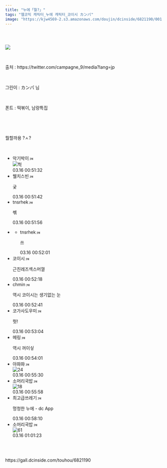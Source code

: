 ```yaml
---
title: "누에「뭘?」"
tags: "웹코믹 캐릭터_누에 캐릭터_코이시 カンパ"
image: "https://kjw4569-2.s3.amazonaws.com/doujin/dcinside/6821190/001.jpg"
---
```

<div class="article">
<div style="overflow:hidden;">
<p><br/></p><p style="text-align: left;"><img src="{{ site.imgserver9 }}/dcinside/6821190/001.jpg"/></p><p></p><p><br/></p><p>출처 : https://twitter.com/campagne_9/media?lang=jp</p><p><br/></p><p>그린이 : カンパ 님<br/></p><p><br/></p><p>폰트 : 떡볶이, 남량특집</p><p><br/></p><p><br/></p><p>뭘할까용 ?ㅅ?</p></div></div><br/>
<div class="comment"><ul class="cmt_list"><li class="ub-content" id="comment_li_16910634"><div class="cmt_info clear" data-article-no="6821190" data-no="16910634" data-rcnt="0"><div class="cmt_nickbox"><span class="gall_writer ub-writer" data-ip="" data-nick="악기박이" data-uid="laurashigihara1945"><span class="nickname in" title="악기박이">악기박이</span><a class="writer_nikcon"><img alt="갤로그로 이동합니다." border="0" height="11" onclick="window.open('//gallog.dcinside.com/laurashigihara1945');" src="https://nstatic.dcinside.com/dc/w/images/fix_nik.gif" style="margin-left:2px;cursor:pointer;" title="laurashigihara19** : 갤로그로 이동합니다." width="12"/></a></span></div><div class="clear cmt_txtbox btn_reply_write_all"><div class="comment_dccon clear"><div class="coment_dccon_img"><img alt="헉" class="written_dccon" conalt="헉" src="https://dcimg5.dcinside.com/dccon.php?no=62b5df2be09d3ca567b1c5bc12d46b394aa3b1058c6e4d0ca41648b65aed236eeb4466499ceefcb63b9abe27bbb60b35d8870324e17afdb6e58ecd1dcf9c93e739bfba" title="헉"/></div><div class="coment_dccon_info clear dccon_over_box" onmouseout="dccon_btn_over(this);" onmouseover="dccon_btn_over(this);" style="display:none;"><span class="over_alt"></span><button class="btn_dccon_infoview div_package" data-type="comment" onclick="dccon_btn_click();" reqpath="/dccon" type="button">디시콘 보기</button></div></div></div><div class="fr clear"><span class="date_time">03.16 00:51:32</span></div></div></li><li class="ub-content" id="comment_li_16910637"><div class="cmt_info clear" data-article-no="6821190" data-no="16910637" data-rcnt="0"><div class="cmt_nickbox"><span class="gall_writer ub-writer" data-ip="" data-nick="웰치스빈" data-uid="wellbinna"><span class="nickname in" title="웰치스빈">웰치스빈</span><a class="writer_nikcon"><img alt="갤로그로 이동합니다." border="0" height="11" onclick="window.open('//gallog.dcinside.com/wellbinna');" src="https://nstatic.dcinside.com/dc/w/images/fix_nik.gif" style="margin-left:2px;cursor:pointer;" title="wellbin** : 갤로그로 이동합니다." width="12"/></a></span></div><div class="clear cmt_txtbox btn_reply_write_all"><p class="usertxt ub-word">궂</p></div><div class="fr clear"><span class="date_time">03.16 00:51:42</span></div></div></li><li class="ub-content" id="comment_li_16910638"><div class="cmt_info clear" data-article-no="6821190" data-no="16910638" data-rcnt="1"><div class="cmt_nickbox"><span class="gall_writer ub-writer" data-ip="" data-nick="tnsrhek" data-uid="tnsrhek"><span class="nickname in" title="tnsrhek">tnsrhek</span><a class="writer_nikcon"><img alt="갤로그로 이동합니다." border="0" height="11" onclick="window.open('//gallog.dcinside.com/tnsrhek');" src="https://nstatic.dcinside.com/dc/w/images/fix_nik.gif" style="margin-left:2px;cursor:pointer;" title="tnsrh** : 갤로그로 이동합니다." width="12"/></a></span></div><div class="clear cmt_txtbox btn_reply_write_all"><p class="usertxt ub-word">쎆</p></div><div class="fr clear"><span class="date_time">03.16 00:51:56</span></div></div></li><li><div class="reply show"><div class="reply_box"><ul class="reply_list" id="reply_list_16910638"><li class="ub-content" id="reply_li_16910640"><div class="reply_info clear" data-no="16910640"><div class="cmt_nickbox"><span class="gall_writer ub-writer" data-ip="" data-nick="tnsrhek" data-uid="tnsrhek"><span class="nickname in" title="tnsrhek">tnsrhek</span><a class="writer_nikcon"><img alt="갤로그로 이동합니다." border="0" height="11" onclick="window.open('//gallog.dcinside.com/tnsrhek');" src="https://nstatic.dcinside.com/dc/w/images/fix_nik.gif" style="margin-left:2px;cursor:pointer;" title="tnsrh** : 갤로그로 이동합니다." width="12"/></a></span></div><div class="clear cmt_txtbox"><p class="usertxt ub-word">쓰</p></div><div class="fr clear"><span class="date_time">03.16 00:52:01</span></div></div></li></ul></div></div></li><li class="ub-content" id="comment_li_16910645"><div class="cmt_info clear" data-article-no="6821190" data-no="16910645" data-rcnt="0"><div class="cmt_nickbox"><span class="gall_writer ub-writer" data-ip="" data-nick="코이시" data-uid="jidaego"><span class="nickname in" title="코이시">코이시</span><a class="writer_nikcon"><img alt="갤로그로 이동합니다." border="0" height="11" onclick="window.open('//gallog.dcinside.com/jidaego');" src="https://nstatic.dcinside.com/dc/w/images/fix_nik.gif" style="margin-left:2px;cursor:pointer;" title="jidae** : 갤로그로 이동합니다." width="12"/></a></span></div><div class="clear cmt_txtbox btn_reply_write_all"><p class="usertxt ub-word">근친레즈섹스머껄</p></div><div class="fr clear"><span class="date_time">03.16 00:52:18</span></div></div></li><li class="ub-content" id="comment_li_16910651"><div class="cmt_info clear" data-article-no="6821190" data-no="16910651" data-rcnt="0"><div class="cmt_nickbox"><span class="gall_writer ub-writer" data-ip="" data-nick="chmin" data-uid="ub40min"><span class="nickname in" title="chmin">chmin</span><a class="writer_nikcon"><img alt="갤로그로 이동합니다." border="0" height="11" onclick="window.open('//gallog.dcinside.com/ub40min');" src="https://nstatic.dcinside.com/dc/w/images/nik.gif" style="margin-left:2px;cursor:pointer;" title="ub40m** : 갤로그로 이동합니다." width="12"/></a></span></div><div class="clear cmt_txtbox btn_reply_write_all"><p class="usertxt ub-word">역시 코이시는 생기없는 눈</p></div><div class="fr clear"><span class="date_time">03.16 00:52:41</span></div></div></li><li class="ub-content" id="comment_li_16910657"><div class="cmt_info clear" data-article-no="6821190" data-no="16910657" data-rcnt="0"><div class="cmt_nickbox"><span class="gall_writer ub-writer" data-ip="" data-nick="코가사도우미" data-uid="umbre114"><span class="nickname in" title="코가사도우미">코가사도우미</span><a class="writer_nikcon"><img alt="갤로그로 이동합니다." border="0" height="11" onclick="window.open('//gallog.dcinside.com/umbre114');" src="https://nstatic.dcinside.com/dc/w/images/fix_nik.gif" style="margin-left:2px;cursor:pointer;" title="umbre1** : 갤로그로 이동합니다." width="12"/></a></span></div><div class="clear cmt_txtbox btn_reply_write_all"><p class="usertxt ub-word">헛!</p></div><div class="fr clear"><span class="date_time">03.16 00:53:04</span></div></div></li><li class="ub-content" id="comment_li_16910674"><div class="cmt_info clear" data-article-no="6821190" data-no="16910674" data-rcnt="0"><div class="cmt_nickbox"><span class="gall_writer ub-writer" data-ip="" data-nick="메링" data-uid="kocom"><span class="nickname in" title="메링">메링</span><a class="writer_nikcon"><img alt="갤로그로 이동합니다." border="0" height="11" onclick="window.open('//gallog.dcinside.com/kocom');" src="https://nstatic.dcinside.com/dc/w/images/nik.gif" style="margin-left:2px;cursor:pointer;" title="koc** : 갤로그로 이동합니다." width="12"/></a></span></div><div class="clear cmt_txtbox btn_reply_write_all"><p class="usertxt ub-word">역시 꺼이싷</p></div><div class="fr clear"><span class="date_time">03.16 00:54:01</span></div></div></li><li class="ub-content" id="comment_li_16910691"><div class="cmt_info clear" data-article-no="6821190" data-no="16910691" data-rcnt="0"><div class="cmt_nickbox"><span class="gall_writer ub-writer" data-ip="" data-nick="야퍄퍄" data-uid="bluecandy12"><span class="nickname in" title="야퍄퍄">야퍄퍄</span><a class="writer_nikcon"><img alt="갤로그로 이동합니다." border="0" height="11" onclick="window.open('//gallog.dcinside.com/bluecandy12');" src="https://nstatic.dcinside.com/dc/w/images/nik.gif" style="margin-left:2px;cursor:pointer;" title="bluecandy** : 갤로그로 이동합니다." width="12"/></a></span></div><div class="clear cmt_txtbox btn_reply_write_all"><div class="comment_dccon clear"><div class="coment_dccon_img"><img alt="24" class="written_dccon" conalt="24" src="https://dcimg5.dcinside.com/dccon.php?no=62b5df2be09d3ca567b1c5bc12d46b394aa3b1058c6e4d0ca41648b65ee92d6e5c8cfddaf9aeee8cd458032626f0cbe7590b4a72c572865d9833f84b7ccd0c4614776b5bc1350b5f" title="24"/></div><div class="coment_dccon_info clear dccon_over_box" onmouseout="dccon_btn_over(this);" onmouseover="dccon_btn_over(this);" style="display:none;"><span class="over_alt"></span><button class="btn_dccon_infoview div_package" data-type="comment" onclick="dccon_btn_click();" reqpath="/dccon" type="button">디시콘 보기</button></div></div></div><div class="fr clear"><span class="date_time">03.16 00:55:30</span></div></div></li><li class="ub-content" id="comment_li_16910699"><div class="cmt_info clear" data-article-no="6821190" data-no="16910699" data-rcnt="0"><div class="cmt_nickbox"><span class="gall_writer ub-writer" data-ip="" data-nick="소머리국밥" data-uid="ghj0313"><span class="nickname in" title="소머리국밥">소머리국밥</span><a class="writer_nikcon"><img alt="갤로그로 이동합니다." border="0" height="11" onclick="window.open('//gallog.dcinside.com/ghj0313');" src="https://nstatic.dcinside.com/dc/w/images/fix_nik.gif" style="margin-left:2px;cursor:pointer;" title="ghj03** : 갤로그로 이동합니다." width="12"/></a></span></div><div class="clear cmt_txtbox btn_reply_write_all"><div class="comment_dccon clear"><div class="coment_dccon_img"><img alt="18" class="written_dccon" conalt="18" src="https://dcimg5.dcinside.com/dccon.php?no=62b5df2be09d3ca567b1c5bc12d46b394aa3b1058c6e4d0ca41648b65aea2d6e7e5fcaea51815fa32427ca6566a60ab74784e4bf38ce20d73741be0db35e0324d6824b0f889141899e9a" title="18"/></div><div class="coment_dccon_info clear dccon_over_box" onmouseout="dccon_btn_over(this);" onmouseover="dccon_btn_over(this);" style="display:none;"><span class="over_alt"></span><button class="btn_dccon_infoview div_package" data-type="comment" onclick="dccon_btn_click();" reqpath="/dccon" type="button">디시콘 보기</button></div></div></div><div class="fr clear"><span class="date_time">03.16 00:55:58</span></div></div></li><li class="ub-content" id="comment_li_16910728"><div class="cmt_info clear" data-article-no="6821190" data-no="16910728" data-rcnt="0"><div class="cmt_nickbox"><span class="gall_writer ub-writer" data-ip="" data-nick="최고급쓰레기" data-uid="mannam0110"><span class="nickname in" title="최고급쓰레기">최고급쓰레기</span><a class="writer_nikcon"><img alt="갤로그로 이동합니다." border="0" height="11" onclick="window.open('//gallog.dcinside.com/mannam0110');" src="https://nstatic.dcinside.com/dc/w/images/fix_nik.gif" style="margin-left:2px;cursor:pointer;" title="mannam01** : 갤로그로 이동합니다." width="12"/></a></span></div><div class="clear cmt_txtbox btn_reply_write_all"><p class="usertxt ub-word">멍청한 누에  - dc App</p></div><div class="fr clear"><span class="date_time">03.16 00:58:10</span></div></div></li><li class="ub-content" id="comment_li_16910757"><div class="cmt_info clear" data-article-no="6821190" data-no="16910757" data-rcnt="0"><div class="cmt_nickbox"><span class="gall_writer ub-writer" data-ip="" data-nick="소머리국밥" data-uid="ghj0313"><span class="nickname in" title="소머리국밥">소머리국밥</span><a class="writer_nikcon"><img alt="갤로그로 이동합니다." border="0" height="11" onclick="window.open('//gallog.dcinside.com/ghj0313');" src="https://nstatic.dcinside.com/dc/w/images/fix_nik.gif" style="margin-left:2px;cursor:pointer;" title="ghj03** : 갤로그로 이동합니다." width="12"/></a></span></div><div class="clear cmt_txtbox btn_reply_write_all"><div class="comment_dccon clear"><div class="coment_dccon_img"><img alt="61" class="written_dccon" conalt="61" src="https://dcimg5.dcinside.com/dccon.php?no=62b5df2be09d3ca567b1c5bc12d46b394aa3b1058c6e4d0ca41648b65aea2d6e7e5fcaea51815fa32427ca6566a60ab74784e4bf38ce20d73741be0db35e0324d6824b0f8f9841899e9a" title="61"/></div><div class="coment_dccon_info clear dccon_over_box" onmouseout="dccon_btn_over(this);" onmouseover="dccon_btn_over(this);" style="display:none;"><span class="over_alt"></span><button class="btn_dccon_infoview div_package" data-type="comment" onclick="dccon_btn_click();" reqpath="/dccon" type="button">디시콘 보기</button></div></div></div><div class="fr clear"><span class="date_time">03.16 01:01:23</span></div></div></li></ul></div><br/>

<br/>
<p id="refer">https://gall.dcinside.com/touhou/6821190</p>
<br/>

